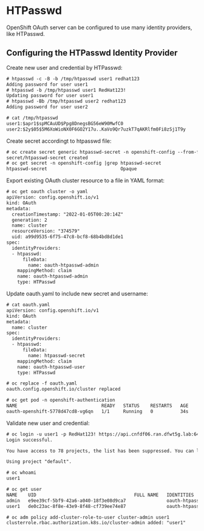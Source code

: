 # HTPasswd
OpenShift OAuth server can be configured to use many identity providers, like HTPasswd.

## Configuring the HTPasswd Identity Provider
Create new user and credential by HTPasswd:
```diff
# htpasswd -c -B -b /tmp/htpasswd user1 redhat123
Adding password for user user1
# htpasswd -b /tmp/htpasswd user1 RedHat123!
Updating password for user user1
# htpasswd -Bb /tmp/htpasswd user2 redhat123
Adding password for user user2

# cat /tmp/htpasswd 
user1:$apr1$spMCAuUD$Ppg8DnegsBG56eW90MwfC0
user2:$2y$05$5M6XoWioNX0F6GO2Y17u..KaVo9Qr7uzkT7qAKRlfm0Fi8zSj1T9y
```

Create secret accordingt to htpasswd file:
```diff
# oc create secret generic htpasswd-secret -n openshift-config --from-file htpasswd=/tmp/htpasswd 
secret/htpasswd-secret created
# oc get secret -n openshift-config |grep htpasswd-secret
htpasswd-secret                           Opaque                                1      8s
```

Export existing  OAuth cluster resource to a file in YAML format:
```diff
# oc get oauth cluster -o yaml
apiVersion: config.openshift.io/v1
kind: OAuth
metadata:
  creationTimestamp: "2022-01-05T00:20:14Z"
  generation: 2
  name: cluster
  resourceVersion: "374579"
  uid: a99d9535-6f75-47c8-bcf8-68b4bd8d1de1
spec:
  identityProviders:
  - htpasswd:
      fileData:
        name: oauth-htpasswd-admin
    mappingMethod: claim
    name: oauth-htpasswd-admin
    type: HTPasswd
```

Update oauth.yaml to include new secret and username:
```diff
# cat oauth.yaml 
apiVersion: config.openshift.io/v1
kind: OAuth
metadata:
  name: cluster
spec:
  identityProviders:
  - htpasswd:
      fileData:
        name: htpasswd-secret
    mappingMethod: claim
    name: oauth-htpasswd-user
    type: HTPasswd

# oc replace -f oauth.yaml 
oauth.config.openshift.io/cluster replaced

# oc get pod -n openshift-authentication 
NAME                               READY   STATUS    RESTARTS   AGE
oauth-openshift-5778d47cd8-vg6qn   1/1     Running   0          34s

```

Validate new user and credential:
```diff
# oc login -u user1 -p RedHat123! https://api.cnfdf06.ran.dfwt5g.lab:6443
Login successful.

You have access to 78 projects, the list has been suppressed. You can list all projects with 'oc projects'

Using project "default".

# oc whoami
user1

# oc get user
NAME    UID                                    FULL NAME   IDENTITIES
admin   e9ee39cf-5bf9-42a6-a040-18f3e08d9ca7               oauth-htpasswd-admin:admin
user1   de0c23ac-8f8e-43e9-8f48-cf739ee74e87               oauth-htpasswd-user:user1

# oc adm policy add-cluster-role-to-user cluster-admin user1
clusterrole.rbac.authorization.k8s.io/cluster-admin added: "user1"
```
